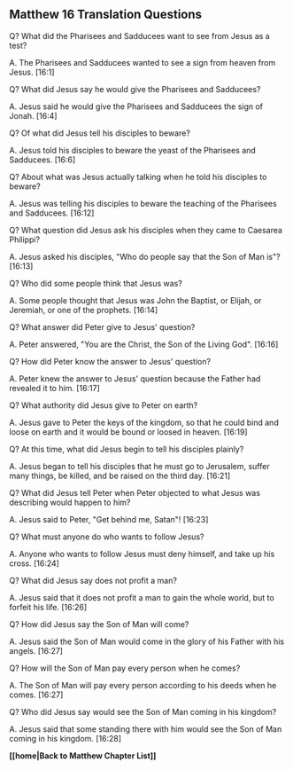 ## Matthew 16 Translation Questions ##

Q? What did the Pharisees and Sadducees want to see from Jesus as a test?

A. The Pharisees and Sadducees wanted to see a sign from heaven from Jesus. [16:1]

Q? What did Jesus say he would give the Pharisees and Sadducees?

A. Jesus said he would give the Pharisees and Sadducees the sign of Jonah. [16:4]

Q? Of what did Jesus tell his disciples to beware?

A. Jesus told his disciples to beware the yeast of the Pharisees and Sadducees. [16:6]

Q? About what was Jesus actually talking when he told his disciples to beware?

A. Jesus was telling his disciples to beware the teaching of the Pharisees and Sadducees. [16:12]

Q? What question did Jesus ask his disciples when they came to Caesarea Philippi?

A. Jesus asked his disciples, "Who do people say that the Son of Man is"? [16:13]

Q? Who did some people think that Jesus was?

A. Some people thought that Jesus was John the Baptist, or Elijah, or Jeremiah, or one of the prophets. [16:14]

Q? What answer did Peter give to Jesus' question?

A. Peter answered, "You are the Christ, the Son of the Living God". [16:16]

Q? How did Peter know the answer to Jesus' question?

A. Peter knew the answer to Jesus' question because the Father had revealed it to him. [16:17]

Q? What authority did Jesus give to Peter on earth?

A. Jesus gave to Peter the keys of the kingdom, so that he could bind and loose on earth and it would be bound or loosed in heaven. [16:19]

Q? At this time, what did Jesus begin to tell his disciples plainly?

A. Jesus began to tell his disciples that he must go to Jerusalem, suffer many things, be killed, and be raised on the third day. [16:21]

Q? What did Jesus tell Peter when Peter objected to what Jesus was describing would happen to him?

A. Jesus said to Peter, "Get behind me, Satan"! [16:23]

Q? What must anyone do who wants to follow Jesus?

A. Anyone who wants to follow Jesus must deny himself, and take up his cross. [16:24]

Q? What did Jesus say does not profit a man?

A. Jesus said that it does not profit a man to gain the whole world, but to forfeit his life. [16:26]

Q? How did Jesus say the Son of Man will come?

A. Jesus said the Son of Man would come in the glory of his Father with his angels. [16:27]

Q? How will the Son of Man pay every person when he comes?

A. The Son of Man will pay every person according to his deeds when he comes. [16:27]

Q? Who did Jesus say would see the Son of Man coming in his kingdom?

A. Jesus said that some standing there with him would see the Son of Man coming in his kingdom. [16:28]

__[[home|Back to Matthew Chapter List]]__

